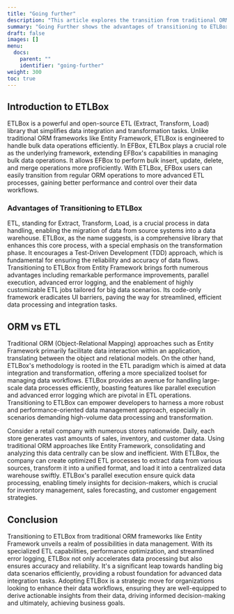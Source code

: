 ```yaml
---
title: "Going further"
description: "This article explores the transition from traditional ORM frameworks to ETLBox, emphasizing the enhanced data management and performance optimization it offers. "
summary: "Going Further shows the advantages of transitioning to ETLBox from traditional ORM frameworks, showcasing improved data handling and performance."
draft: false
images: []
menu:
  docs:
    parent: ""
    identifier: "going-further"
weight: 300
toc: true
---
```


## Introduction to ETLBox

ETLBox is a powerful and open-source ETL (Extract, Transform, Load) library that simplifies data integration and transformation tasks. Unlike traditional ORM frameworks like Entity Framework, ETLBox is engineered to handle bulk data operations efficiently. In EFBox, ETLBox plays a crucial role as the underlying framework, extending EFBox's capabilities in managing bulk data operations. It allows EFBox to perform bulk insert, update, delete, and merge operations more proficiently. With ETLBox, EFBox users can easily transition from regular ORM operations to more advanced ETL processes, gaining better performance and control over their data workflows.

### Advantages of Transitioning to ETLBox

ETL, standing for Extract, Transform, Load, is a crucial process in data handling, enabling the migration of data from source systems into a data warehouse. ETLBox, as the name suggests, is a comprehensive library that enhances this core process, with a special emphasis on the transformation phase. It encourages a Test-Driven Development (TDD) approach, which is fundamental for ensuring the reliability and accuracy of data flows. Transitioning to ETLBox from Entity Framework brings forth numerous advantages including remarkable performance improvements, parallel execution, advanced error logging, and the enablement of highly customizable ETL jobs tailored for big data scenarios. Its code-only framework eradicates UI barriers, paving the way for streamlined, efficient data processing and integration tasks.

## ORM vs ETL

Traditional ORM (Object-Relational Mapping) approaches such as Entity Framework primarily facilitate data interaction within an application, translating between the object and relational models. On the other hand, ETLBox's methodology is rooted in the ETL paradigm which is aimed at data integration and transformation, offering a more specialized toolset for managing data workflows. ETLBox provides an avenue for handling large-scale data processes efficiently, boasting features like parallel execution and advanced error logging which are pivotal in ETL operations. Transitioning to ETLBox can empower developers to harness a more robust and performance-oriented data management approach, especially in scenarios demanding high-volume data processing and transformation.

Consider a retail company with numerous stores nationwide. Daily, each store generates vast amounts of sales, inventory, and customer data. Using traditional ORM approaches like Entity Framework, consolidating and analyzing this data centrally can be slow and inefficient. With ETLBox, the company can create optimized ETL processes to extract data from various sources, transform it into a unified format, and load it into a centralized data warehouse swiftly. ETLBox's parallel execution ensure quick data processing, enabling timely insights for decision-makers, which is crucial for inventory management, sales forecasting, and customer engagement strategies.

## Conclusion

Transitioning to ETLBox from traditional ORM frameworks like Entity Framework unveils a realm of possibilities in data management. With its specialized ETL capabilities, performance optimization, and streamlined error logging, ETLBox not only accelerates data processing but also ensures accuracy and reliability. It's a significant leap towards handling big data scenarios efficiently, providing a robust foundation for advanced data integration tasks. Adopting ETLBox is a strategic move for organizations looking to enhance their data workflows, ensuring they are well-equipped to derive actionable insights from their data, driving informed decision-making and ultimately, achieving business goals.